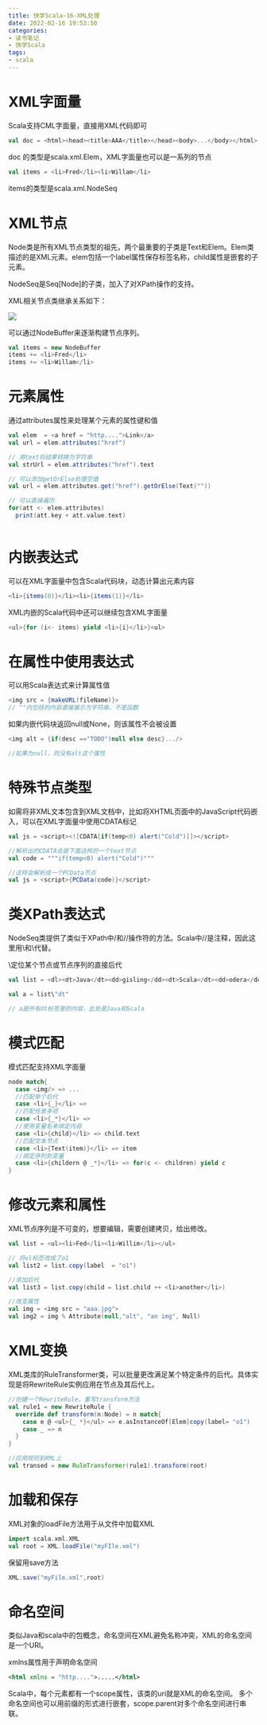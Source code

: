 ```yaml
---
title: 快学Scala-16-XML处理
date: 2022-02-16 19:53:50
categories:
- 读书笔记
- 快学Scala
tags:
- scala
---
```



# XML字面量

 Scala支持CML字面量，直接用XML代码即可

```scala
val doc = <html><head><title>AAA</title></head><body>...</body></html>
```

doc 的类型是scala.xml.Elem，XML字面量也可以是一系列的节点

```scala
val items = <li>Fred</li><li>Willam</li>
```
items的类型是scala.xml.NodeSeq
# XML节点

Node类是所有XML节点类型的祖先，两个最重要的子类是Text和Elem。Elem类描述的是XML元素。elem包括一个label属性保存标签名称，child属性是嵌套的子元素。

NodeSeq是Seq[Node]的子类，加入了对XPath操作的支持。

XML相关节点类继承关系如下：

![](1.png)

可以通过NodeBuffer来逐渐构建节点序列。

```scala
val items = new NodeBuffer
items += <li>Fred</li>
items += <li>Willam</li>
```

# 元素属性

通过attributes属性来处理某个元素的属性键和值

```scala
val elem  = <a href = "http....">Link</a>
val url = elem.attributes("href")

// 用text将结果转换为字符串
val strUrl = elem.attributes("href").text

// 可以添加getOrElse处理空值
val url = elem.attributes.get("href").getOrElse(Text(""))

// 可以直接遍历
for(att <- elem.attributes)
  print(att.key + att.value.text)
  
```

# 内嵌表达式

可以在XML字面量中包含Scala代码块，动态计算出元素内容

```scala
<li>{items(0)}</li><li>{items(1)}</li>
```

XML内嵌的Scala代码中还可以继续包含XML字面量

```scala
<ul>{for (i<- items) yield <li>{i}</li>}<ul>
```

# 在属性中使用表达式

可以用Scala表达式来计算属性值

```scala
<img src = {makeURL(fileName)}>
// ""内包括的内容直接展示为字符串，不是函数
```

如果内嵌代码块返回null或None，则该属性不会被设置

```scala
<img alt = {if(desc =="TODO")null else desc}.../>

//如果为null，则没有alt这个属性
```

# 特殊节点类型

如需将非XML文本包含到XML文档中，比如将XHTML页面中的JavaScript代码嵌入，可以在XML字面量中使用CDATA标记

```scala
val js = <script><![CDATA[if(temp<0) alert("Cold")]]></script>

//解析出的CDATA会是下面这样的一个text节点
val code = """if(temp<0) alert("Cold")"""

//这样会解析成一个PCData节点
val js = <script>{PCData(code)}</script>
```

# 类XPath表达式

NodeSeq类提供了类似于XPath中/和//操作符的方法。Scala中//是注释，因此这里用\\和\代替。

\定位某个节点或节点序列的直接后代

```scala
val list = <dl><dt>Java</dt><dd>gisling</dd><dt>Scala</dt><dd>odera</dd></dl>

val a = list\"dt"

// a是所有dt标签里的内容，此处是Java和Scala
```

# 模式匹配

模式匹配支持XML字面量

```scala
node match{
  case <img/> => ...
  //匹配单个后代
  case <li>{_}</li> =>
  //匹配任意多项
  case <li>{_*}</li> =>
  //使用变量名来绑定内容
  case <li>{child}</li> => child.text
  //匹配文本节点
  case <li>{Text(item)}</li> => item
  //绑定序列到变量
  case <li>{childern @ _*}</li> => for(c <- children) yield c
}
```

# 修改元素和属性

 XML节点序列是不可变的，想要编辑，需要创建拷贝，给出修改。

```scala
val list = <ul><li>Fed</li><li>Willim</li></ul>

// 将ul标签改成了o1
val list2 = list.copy(label  = "o1")

//添加后代
val list3 = list.copy(child = list.child ++ <li>another</li>)

//改变属性
val img = <img src = "aaa.jpg">
val img2 = img % Attribute(null,"alt", "an img", Null)
```

# XML变换

 XML类库的RuleTransformer类，可以批量更改满足某个特定条件的后代。具体实现是将RewriteRule实例应用在节点及其后代上。

```scala
//创建一个RewriteRule，重写transform方法
val rule1 = new RewriteRule {
  override def transform(n:Node) = n match{
    case e @ <ul>{_ *}</ul> => e.asInstanceOf[Elem]copy(label= "o1")
    case _ => n
  }
}

//应用规则到XML上
val transed = new RuleTransformer(rule1).transform(root)
```

# 加载和保存

 XML对象的loadFile方法用于从文件中加载XML

```scala
import scala.xml.XML
val root = XML.loadFile("myFIle.xml")
```

保留用save方法

```scala
XML.save("myFile.xml",root)
```

# 命名空间

类似Java和scala中的包概念，命名空间在XML避免名称冲突，XML的命名空间是一个URI。

xmlns属性用于声明命名空间

```xml
<html xmlns = "http....">.....</html>
```
 Scala中，每个元素都有一个scope属性，该类的uri就是XML的命名空间。
多个命名空间也可以用前缀的形式进行嵌套，scope.parent对多个命名空间进行串联。

